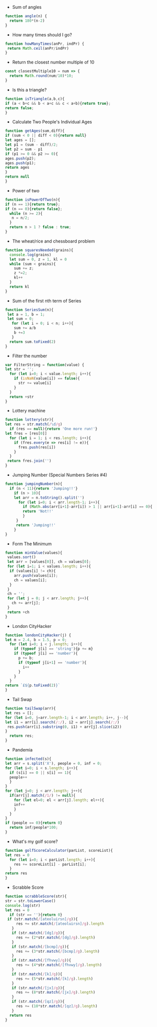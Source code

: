 * Sum of angles
```javascript
function angle(n) {
  return 180*(n-2)
}
```
* How many times should I go?
```javascript
function howManyTimes(anPr, indPr) {
 return Math.ceil(anPr/indPr)
}
```
* Return the closest number multiple of 10
```javascript
const closestMultiple10 = num => {
  return Math.round(num/10)*10;
}
```
* Is this a triangle?
```javascript
function isTriangle(a,b,c){
if (a < b+c && b < a+c && c < a+b){return true};
return false;
}
```
* Calculate Two People's Individual Ages
```javascript
function getAges(sum,diff){
if (sum < 0 || diff < 0){return null}
let ages = [];
let p1 = (sum - diff)/2;
let p2 = sum - p1
if (p1 >= 0 && p2 >= 0){
ages.push(p2);
ages.push(p1);
return ages
}
return null
}
```
* Power of two
```javascript
function isPowerOfTwo(n){
if (n == 1){return true};
if (n == 0){return false};
  while (n >= 2){
   n = n/2;
  }
  return n > 1 ? false : true;
}
```
* The wheat/rice and chessboard problem
```javascript
function squaresNeeded(grains){
  console.log(grains)
  let sum = 0, z = 1, kl = 0
  while (sum < grains){
    sum += z;
    z *=2;
    kl++
  }
  return kl
}
```
* Sum of the first nth term of Series
```javascript
function SeriesSum(n){
 let a = 1, b = 1;
 let sum = 0;
   for (let i = 0; i < n; i++){
    sum += a/b
    b +=3
   }
  return sum.toFixed(2)
}
```
* Filter the number
```javascript
var FilterString = function(value) {
let str = '';
  for (let i=0; i < value.length; i++){
    if (isNaN(value[i]) == false){
      str += value[i]
    }
  }
  return +str
}
```
* Lottery machine
```javascript
function lottery(str){
let res = str.match(/\d/g)
  if (res == null){return 'One more run!'}
let fres = [res[0]]
  for (let i = 1; i < res.length; i++){
    if (fres.every(e => res[i] != e)){
      fres.push(res[i])
    }
  }
 return fres.join('')
}
```
* Jumping Number (Special Numbers Series #4)
```javascript
function jumpingNumber(n){
  if (n < 11){return 'Jumping!!'}
    if (n > 10){
    let arr = n.toString().split('')
      for (let i=0; i < arr.length-1; i++){
        if (Math.abs(arr[i+1]-arr[i]) > 1 || arr[i+1]-arr[i] == 0){
        return 'Not!!'
        }
     }
     return 'Jumping!!'
    }
}
```
* Form The Minimum
```javascript
function minValue(values){
 values.sort()
 let arr = [values[0]], ch = values[0];
 for (let i=1; i < values.length; i++){
  if (values[i] != ch){
    arr.push(values[i]);
    ch = values[i];
  }
 }
 ch = '';
 for (let j = 0; j < arr.length; j++){
   ch += arr[j];
 }
 return +ch
}
```
* London CityHacker
```javascript
function londonCityHacker(j) {
let m = 2.4, b = 1.5, p = 0;
  for (let i=0; i < j.length; i++){
    if (typeof j[i] == 'string'){p += m}
    if (typeof j[i] == 'number'){
      p += b;
      if (typeof j[i+1] == 'number'){
        i++
      }
    }
  }
return `£${p.toFixed(2)}`
}
```
* Tail Swap
```javascript
function tailSwap(arr){
let res = [];
for (let i=0, j=arr.length-1; i < arr.length; i++, j--){
let i1 = arr[i].search(/:/), i2 = arr[j].search(/:/)
 res.push(arr[i].substring(0, i1) + arr[j].slice(i2))
}
  return res;
}
```
* Pandemia
```javascript
function infected(s){
let arr = s.split('X'), people = 0, inf = 0;
for (let i=0; i < s.length; i++){
  if (s[i] == 0 || s[i] == 1){
  people++
  }
}
for (let j=0; j < arr.length; j++){
  if(arr[j].match(/1/) != null){
    for (let el=0; el < arr[j].length; el++){
    inf++
    }
  }
}
if (people == 0){return 0}
  return inf/people*100;
}
```
* What's my golf score?
```javascript
function golfScoreCalculator(parList, scoreList){
let res = 0
  for (let i=0; i < parList.length; i++){
    res += scoreList[i] - parList[i];
  }
return res
}
```
* Scrabble Score
```javascript
function scrabbleScore(str){
str = str.toLowerCase()
console.log(str)
let res = 0
  if (str == ''){return 0}
 if (str.match(/[ateoluirsn]/g)){
     res += str.match(/[ateoluirsn]/g).length
   }
   if (str.match(/[dg]/g)){
     res += (2*str.match(/[dg]/g).length)
   }
   if (str.match(/[bcmp]/g)){
     res += (3*str.match(/[bcmp]/g).length)
   }
   if (str.match(/[fhvwy]/g)){
     res += (4*str.match(/[fhvwy]/g).length)
   }
   if (str.match(/[k]/g)){
     res += (5*str.match(/[k]/g).length)
   }
   if (str.match(/[jx]/g)){
     res += (8*str.match(/[jx]/g).length)
   }
   if (str.match(/[qz]/g)){
     res += (10*str.match(/[qz]/g).length)
   }
  return res
}
```